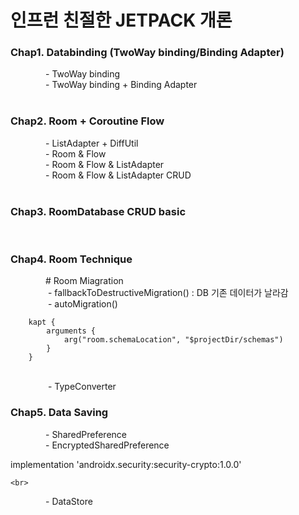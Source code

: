 # 인프런 친절한 JETPACK 개론


### Chap1. Databinding (TwoWay binding/Binding Adapter)<br>
    - TwoWay binding <br>
    - TwoWay binding + Binding Adapter<br>
<br>
### Chap2. Room + Coroutine Flow<br>
    - ListAdapter + DiffUtil<br>
    - Room & Flow<br>
    - Room & Flow & ListAdapter<br>
    - Room & Flow & ListAdapter CRUD<br>
<br>
### Chap3. RoomDatabase CRUD basic<br>

<br>

### Chap4. Room Technique <br>

    # Room Miagration <br>
           - fallbackToDestructiveMigration() : DB 기존 데이터가 날라감<br>
           - autoMigration() 
           
        
        kapt {
            arguments {
                arg("room.schemaLocation", "$projectDir/schemas")
            }
        }
<br>
          - TypeConverter
<br>

### Chap5. Data Saving
    - SharedPreference<br>
    - EncryptedSharedPreference<br>

           
implementation 'androidx.security:security-crypto:1.0.0'
    
    <br>
    
    - DataStore<br>

           
        
